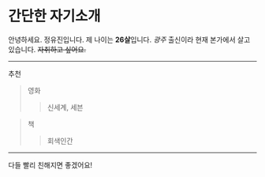 # 간단한 자기소개
안녕하세요. 정유진입니다.
제 나이는 **26살**입니다.
*광주* 출신이라 현재 본가에서 살고 있습니다. ~~자취하고 싶어요.~~

---
추천
> 영화
>> 신세계, 세븐

> 책
>> 회색인간

---
다들 빨리 친해지면 좋겠어요!